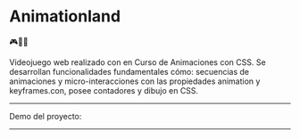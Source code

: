 # Animationland
🎮🎨✅

Videojuego web realizado con en Curso de Animaciones con CSS. Se desarrollan funcionalidades fundamentales cómo: secuencias de animaciones y micro-interacciones con las propiedades animation y keyframes.con, posee contadores y dibujo en CSS.

------------

Demo del proyecto: 

-------
